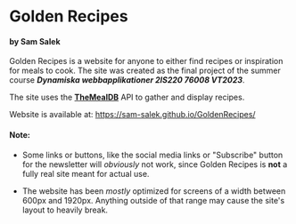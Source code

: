 # Golden Recipes

#### by Sam Salek 

Golden Recipes is a website for anyone to either find recipes or inspiration for meals to cook. The site was created as the final project of the summer course ***Dynamiska webbapplikationer 2IS220 76008 VT2023***.

The site uses the [**TheMealDB**](https://www.themealdb.com/) API to gather and display recipes.

Website is available at: https://sam-salek.github.io/GoldenRecipes/


#### Note:
- Some links or buttons, like the social media links or "Subscribe" button for the newsletter will  *obviously* not work, since Golden Recipes is **not** a fully real site meant for actual use.

- The website has been *mostly* optimized for screens of a width between 600px and 1920px. Anything outside of that range may cause the site's layout to heavily break.


